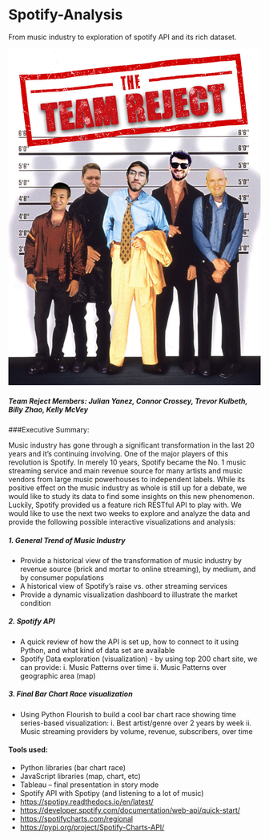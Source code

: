 # Spotify-Analysis
From music industry to exploration of spotify API and its rich dataset.

![team photo](team-reject.jpg)

##### Team Reject Members: Julian Yanez, Connor Crossey, Trevor Kulbeth, Billy Zhao, Kelly McVey

###Executive Summary:

Music industry has gone through a significant transformation in the last 20 years and it’s continuing involving. One of the major players of this revolution is Spotify. In merely 10 years, Spotify became the No. 1 music streaming service and main revenue source for many artists and music vendors from large music powerhouses to independent labels. While its positive effect on the music industry as whole is still up for a debate, we would like to study its data to find some insights on this new phenomenon. Luckily, Spotify provided us a feature rich RESTful API to play with. We would like to use the next two weeks to explore and analyze the data and provide the following possible interactive visualizations and analysis:
##### 1. General Trend of Music Industry
* Provide a historical view of the transformation of music industry by revenue source (brick and mortar to online streaming), by medium, and by consumer populations
* A historical view of Spotify’s raise vs. other streaming services
* Provide a dynamic visualization dashboard to illustrate the market condition
 
##### 2. Spotify API
* A quick review of how the API is set up, how to connect to it using Python, and what kind of data set are available
* Spotify Data exploration (visualization) - by using top 200 chart site, we can provide:
    i.      Music Patterns over time
    ii.      Music Patterns over geographic area (map)
##### 3. Final Bar Chart Race visualization
* Using Python Flourish to build a cool bar chart race showing time series-based visualization:
    i.  Best artist/genre over 2 years by week
    ii. Music streaming providers by volume, revenue, subscribers, over time
 
#### Tools used:
* Python libraries (bar chart race)
* JavaScript libraries (map, chart, etc)
* Tableau – final presentation in story mode
* Spotify API with Spotipy (and listening to a lot of music)
*  https://spotipy.readthedocs.io/en/latest/
* https://developer.spotify.com/documentation/web-api/quick-start/
* https://spotifycharts.com/regional
* https://pypi.org/project/Spotify-Charts-API/
